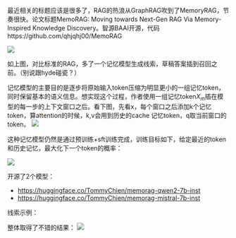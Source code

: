最近相关的标题应该是很多了，RAG的热浪从GraphRAG吹到了MemoryRAG，节奏很快。论文标题MemoRAG: Moving towards Next-Gen RAG Via Memory-Inspired Knowledge Discovery。智源BAAI开源，代码https://github.com/qhjqhj00/MemoRAG

![](https://files.mdnice.com/user/50285/3f47036a-db9b-40c8-8401-81c2ce9ddc79.png)

如上图，对比标准的RAG，多了一个记忆模型生成线索，草稿答案插到召回之前。（别说跟hyde碰瓷？）


记忆模型的主要目的是逐步将原始输入token压缩为明显更小的一组记忆token，同时保留基本的语义信息。想实现这个过程，作者使用一组记忆token$X_{m}$插在模型的每一步的上下文窗口之后。看下图，先看x，每个窗口之后添加k个记忆token，算attention的时候，k,v会用到历史的cache 记忆token，q取当前窗口的token。
![](https://files.mdnice.com/user/50285/cb1786b9-7509-4abf-ba3c-999dfb5c4b37.png)

这种记忆模型仍然是通过预训练+sft训练完成，训练目标如下，给定最近的token和历史记忆，最大化下一个token的概率：

![](https://files.mdnice.com/user/50285/fe71bfd1-d32e-47cc-93e5-1cd410f1089e.png)

开源了2个模型：
- https://huggingface.co/TommyChien/memorag-qwen2-7b-inst
- https://huggingface.co/TommyChien/memorag-mistral-7b-inst

线索示例：

整体取得了不错的结果：
![](https://files.mdnice.com/user/50285/d6ace446-b16a-4e26-82d1-22df189d90de.png)




